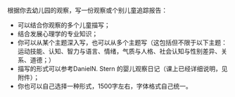 根据你去幼儿园的观察，写一份观察或个别儿童追踪报告：

- 可以结合你观察的多个儿童描写；
- 结合发展心理学的专业知识；
- 你可以从某个主题深入写，也可以从多个主题写（这包括但不限于以下主题：运动技能、认知、智力与语言、情绪，气质与人格、社会认知与性别差异、关系、道德；）
- 描写的形式可以参考DanielN. Stern 的婴儿观察日记（课上已经详细说明，见附件）；
- 你也可以自己选择一种形式，1500字左右，字体格式自己统一。
